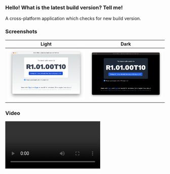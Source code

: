 ### Hello! What is the latest build version? Tell me!
A cross-platform application which checks for new build version.

### Screenshots
| Light                                      | Dark                                     |
|--------------------------------------------|------------------------------------------|
| ![Light](screenshots/screenshot_light.png) | ![Dark](screenshots/screenshot_dark.png) |

### Video
<video src="screenshots/video.mp4" controls></video>